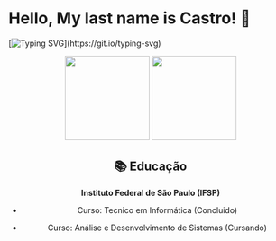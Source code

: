# Hello, My last name is Castro! 🚀

[![Typing SVG](https://readme-typing-svg.demolab.com?font=Arial&size=18&duration=4000&pause=800&color=F7F7F7&width=700&lines=Apaixonado+por+tecnologia+e+buscar+solu%C3%A7%C3%B5es+criativas.;Estudando+Desenvolvimento+Android+e+Programa%C3%A7%C3%A3o+Java+%2B+Kotlin.+;Estou+em+constante+aprendizagem.)](https://git.io/typing-svg)

<div align="center">
   <img height="150em" src="https://github-readme-stats.vercel.app/api/?username=AndreVsc&layout=compact&show_icons=true&theme=transparent&count_private=true&hide_title=true">
   <img height="150em" src="https://streak-stats.demolab.com/?user=AndreVsc&theme=transparent&count_private=true&locale=pt_BR&show_icons=true)"

</div>

## 📚 Educação

**Instituto Federal de São Paulo (IFSP)**
 
 - Curso: Tecnico em Informática (Concluido)
    
 - Curso: Análise e Desenvolvimento de Sistemas (Cursando)

